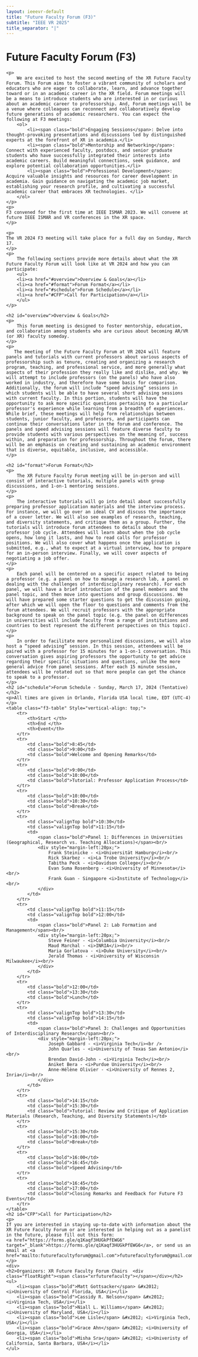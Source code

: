 ```yaml
---
layout: ieeevr-default
title: "Future Faculty Forum (F3)"
subtitle: "IEEE VR 2025"
title_separator: "|"
---
```

<script type="text/javascript">  

    $(document).ready(function(){
		var email = ""; 
		var domain = "ieeevr.org"; 

		email = "xrfuturefaculty2025"; 		
		$(".xrfuturefaculty").html("<span class='text-nowrap'><a href=javascript:location='" + "mail" + "to:" + email + "@" + domain + "'><i class='fas fa-fw fa-envelope-square emailIconSm' style=''></i><i class='emailTextSm'>" + email + "@" + domain + "</a></i></span>");	
	});
</script>

<div>
    <h1>Future Faculty Forum (F3) <div class="floatRight"><span class="xrfuturefaculty"></span></div></h1>
    
    <p>
        We are excited to host the second meeting of the XR Future Faculty Forum. This Forum aims to foster a vibrant community of scholars and educators who are eager to collaborate, learn, and advance together toward or in an academic career in the XR field. Forum meetings will be a means to introduce students who are interested in or curious about an academic career to professorship. And, Forum meetings will be a venue where colleagues can reconnect and collaboratively develop future generations of academic researchers. You can expect the following at F3 meetings:
        <ol>
            <li><span class="bold">Engaging Sessions</span>: Delve into thought-provoking presentations and discussions led by distinguished experts at the forefront of XR in academia.</li>
            <li><span class="bold">Mentorship and Networking</span>: Connect with experienced faculty, postdocs, and senior graduate students who have successfully integrated their interests into academic careers. Build meaningful connections, seek guidance, and explore potential collaboration opportunities.</li>
            <li><span class="bold">Professional Development</span>: Acquire valuable insights and resources for career development in academia. Gain guidance on navigating the academic job market, establishing your research profile, and cultivating a successful academic career that embraces XR technologies. </li>
        </ol>
    </p>
    <p>
    F3 convened for the first time at IEEE ISMAR 2023. We will convene at future IEEE ISMAR and VR conferences in the XR space.
    </p>
    
    <p>
    The VR 2024 F3 meeting will take place for a full day on Sunday, March 17.
    </p>
    <p>
        The following sections provide more details about what the XR Future Faculty Forum will look like at VR 2024 and how you can participate:
        <ul>
        <li><a href="#overview">Overview & Goals</a></li>
        <li><a href="#format">Forum Format</a></li>
        <li><a href="#schedule">Forum Schedule</a></li>
        <li><a href="#CFP">Call for Participation</a></li>
        </ul>
    </p>

    <h2 id="overview">Overview & Goals</h2>
    <p>
        This forum meeting is designed to foster mentorship, education, and collaboration among students who are curious about becoming AR/VR (or XR) faculty someday.
    </p>
    <p> 
       The meeting of the Future Faculty Forum at VR 2024 will feature panels and tutorials with current professors about various aspects of professorship such as tenure, creating and organizing a research program, teaching, and professional service, and more generally what aspects of their profession they really like and dislike, and why. We will attempt to include professors (on the panels) who have also worked in industry, and therefore have some basis for comparison. Additionally, the forum will include “speed advising” sessions in which students will be able to have several short advising sessions with current faculty. In this portion, students will have the opportunity to ask more specific questions pertaining to a particular professor's experience while learning from a breadth of experiences. While brief, these meetings will help form relationships between students, junior faculty, and professors, and participants can continue their conversations later in the forum and conference. The panels and speed advising sessions will feature diverse faculty to provide students with various perspectives on the meaning of, success within, and preparation for professorship. Throughout the forum, there will be an emphasis on creating and sustaining an academic environment that is diverse, equitable, inclusive, and accessible.
    </p>

    <h2 id="format">Forum Format</h2>
    <p>
        The XR Future Faculty Forum meeting will be in-person and will consist of interactive tutorials, multiple panels with group discussions, and 1-on-1 mentoring sessions.
    </p>
    <p>
        The interactive tutorials will go into detail about successfully preparing professor application materials and the interview process. For instance, we will go over an ideal CV and discuss the importance of a cover letter. We will also see examples of research, teaching, and diversity statements, and critique them as a group. Further, the tutorials will introduce forum attendees to details about the professor job cycle. Attendees will learn about when the job cycle opens, how long it lasts, and how to read calls for professor positions. We will also cover what happens once the application is submitted, e.g., what to expect at a virtual interview, how to prepare for an in-person interview. Finally, we will cover aspects of negotiating a job offer.
    </p>
    <p>
        Each panel will be centered on a specific aspect related to being a professor (e.g. a panel on how to manage a research lab, a panel on dealing with the challenges of interdisciplinary research). For each panel, we will have a brief introduction of the panel members and the panel topic, and then move into questions and group discussions. We will have prepared some starter questions to get the discussion going, after which we will open the floor to questions and comments from the forum attendees. We will recruit professors with the appropriate background to speak on the panel topic (e.g. the panel on differences in universities will include faculty from a range of institutions and countries to best represent the different perspectives on this topic).
    </p>
    <p>
        In order to facilitate more personalized discussions, we will also host a “speed advising” session. In this session, attendees will be paired with a professor for 15 minutes for a 1-on-1 conversation. This conversation gives aspiring professors the opportunity to get advice regarding their specific situations and questions, unlike the more general advice from panel sessions. After each 15 minute session, attendees will be rotated out so that more people can get the chance to speak to a professor.
    </p>
    <h2 id="schedule">Forum Schedule - Sunday, March 17, 2024 (Tentative)</h2> 
    <p>All times are given in Orlando, Florida USA local time, EDT (UTC-4)</p> 
    <table class="f3-table" Style="vertical-align: top;">
        <tr>
            <th>Start </th>
            <th>End </th>				
            <th>Event</th>
        </tr>
        <tr>
            <td class="bold">8:45</td>
            <td class="bold">9:00</td>
            <td class="bold">Welcome and Opening Remarks</td>
        </tr>
        <tr>
            <td class="bold">9:00</td>
            <td class="bold">10:00</td>
            <td class="bold">Tutorial: Professor Application Process</td>
        </tr>
        <tr>
            <td class="bold">10:00</td>
            <td class="bold">10:30</td>
            <td class="bold">Break</td>
        </tr>
        <tr>
            <td class="valignTop bold">10:30</td>
            <td class="valignTop bold">11:15</td>
            <td>
                <span class="bold">Panel 1: Differences in Universities (Geographical, Research vs. Teaching Allocations)</span><br/>
                <div style="margin-left:20px;">
                    Frank Steinicke - <i>Universität Hamburg</i><br/>
                    Rick Skarbez - <i>La Trobe University</i><br/>
                    Tabitha Peck - <i>Davidson College</i><br/>
                    Evan Suma Rosenberg - <i>University of Minnesota</i><br/>
                    Frank Guan - Singapore <i>Institute of Technology</i><br/>
                </div>
            </td>           
        </tr>
        <tr>
            <td class="valignTop bold">11:15</td>
            <td class="valignTop bold">12:00</td>
            <td>
                <span class="bold">Panel 2: Lab Formation and Management</span><br/>
                <div style="margin-left:20px;">
                    Steve Feiner - <i>Columbia University</i><br/>
                    Maud Marchal - <i>INRIA</i><br/>
                    Maria Gorlatova - <i>Duke University</i><br/>
                    Jerald Thomas - <i>University of Wisconsin Milwaukee</i><br/>
                </div>
            </td>
        </tr>
        <tr>
            <td class="bold">12:00</td>
            <td class="bold">13:30</td>
            <td class="bold">Lunch</td>
        </tr>
        <tr>
            <td class="valignTop bold">13:30</td>
            <td class="valignTop bold">14:15</td>
            <td>
                <span class="bold">Panel 3: Challenges and Opportunities of Interdisciplinary Research</span><br/>
                <div style="margin-left:20px;">
                    Joseph Gabbard - <i>Virginia Tech</i><br />
                    John Quarles - <i>University of Texas San Antonio</i><br/>
                    Brendan David-John - <i>Virginia Tech</i><br/>
                    Aniket Bera - <i>Purdue University</i><br/>
                    Anne-Hélène Olivier - <i>University of Rennes 2, Inria</i><br/>   
                </div>
            </td>
        </tr>
        <tr>
            <td class="bold">14:15</td>
            <td class="bold">15:30</td>
            <td class="bold">Tutorial: Review and Critique of Application Materials (Research, Teaching, and Diversity Statements)</td>
        </tr>
        <tr>
            <td class="bold">15:30</td>
            <td class="bold">16:00</td>
            <td class="bold">Break</td>
        </tr>
        <tr>
            <td class="bold">16:00</td>
            <td class="bold">16:45</td>
            <td class="bold">Speed Advising</td>
        </tr>
        <tr>
            <td class="bold">16:45</td>
            <td class="bold">17:00</td>
            <td class="bold">Closing Remarks and Feedback for Future F3 Events</td>
        </tr>
    </table>
    <h2 id="CFP">Call for Participation</h2>
    <p>
    If you are interested in staying up-to-date with information about the XR Future Faculty Forum or are interested in helping out as a panelist in the future, please fill out this form:
    <a href="https://forms.gle/q1Kaqf3HUGkPfEWG6" target="_blank">https://forms.gle/q1Kaqf3HUGkPfEWG6</a>, or send us an email at <a href="mailto:futurefacultyforum@gmail.com">futurefacultyforum@gmail.com</a>.
    </p>
    <div>
	<h2>Organizers: XR Future Faculty Forum Chairs  <div class="floatRight"><span class="xrfuturefaculty"></span></div></h2>
	<ul>
		<li><span class="bold">Matt Gottsacker</span> &#x2012; <i>University of Central Florida, USA</i></li>
		<li><span class="bold">Cassidy R. Nelson</span> &#x2012; <i>Virginia Tech, USA</i></li>
		<li><span class="bold">Niall L. Williams</span> &#x2012; <i>University of Maryland, USA</i></li>
		<li><span class="bold">Lee Lisle</span> &#x2012; <i>Virginia Tech, USA</i></li>		
		<li><span class="bold">Grace Ahn</span> &#x2012; <i>University of Georgia, USA</i></li>
		<li><span class="bold">Misha Sra</span> &#x2012; <i>Univeristy of California, Santa Barbara, USA</i></li>
	</ul>
</div>
   
    
</div>